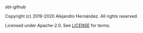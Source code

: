 [comment]: <> (Don't edit this file!)
[comment]: <> (It is automatically updated after every release of https://github.com/alejandrohdezma/.github)
[comment]: <> (If you want to suggest a change, please open a PR or issue in that repository)

sbt-github

Copyright (c) 2019-2020 Alejandro Hernández. All rights reserved.

Licensed under Apache-2.0. See [LICENSE](LICENSE.md) for terms.
